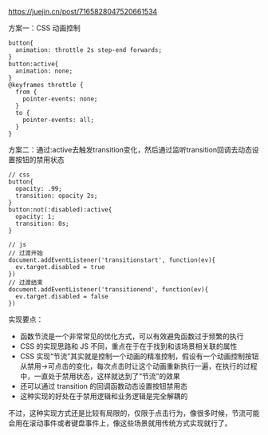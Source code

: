 https://juejin.cn/post/7165828047520661534

方案一：CSS 动画控制
```
button{
  animation: throttle 2s step-end forwards;
}
button:active{
  animation: none;
}
@keyframes throttle {
  from {
    pointer-events: none;
  }
  to {
    pointer-events: all;
  }
}
```

方案二：通过:active去触发transition变化，然后通过监听transition回调去动态设置按钮的禁用状态

```
// css
button{
  opacity: .99;
  transition: opacity 2s;
}
button:not(:disabled):active{
  opacity: 1;
  transition: 0s;
}

// js
// 过渡开始
document.addEventListener('transitionstart', function(ev){
  ev.target.disabled = true
})
// 过渡结束
document.addEventListener('transitionend', function(ev){
  ev.target.disabled = false
})
```



实现要点：

- 函数节流是一个非常常见的优化方式，可以有效避免函数过于频繁的执行
- CSS 的实现思路和 JS 不同，重点在于在于找到和该场景相关联的属性
- CSS 实现“节流”其实就是控制一个动画的精准控制，假设有一个动画控制按钮从禁用->可点击的变化，每次点击时让这个动画重新执行一遍，在执行的过程中，一直处于禁用状态，这样就达到了“节流”的效果
- 还可以通过 transition 的回调函数动态设置按钮禁用态
- 这种实现的好处在于禁用逻辑和业务逻辑是完全解耦的

不过，这种实现方式还是比较有局限的，仅限于点击行为，像很多时候，节流可能会用在滚动事件或者键盘事件上，像这些场景就用传统方式实现就行了。
